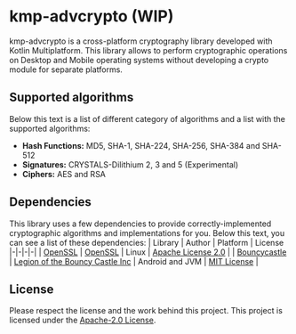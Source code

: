 # kmp-advcrypto (WIP)
kmp-advcrypto is a cross-platform cryptography library developed with Kotlin Multiplatform. This library allows to perform cryptographic operations on Desktop and Mobile operating systems without developing a crypto module for separate platforms.

## Supported algorithms
Below this text is a list of different category of algorithms and a list with the supported algorithms:
- **Hash Functions:** MD5, SHA-1, SHA-224, SHA-256, SHA-384 and SHA-512
- **Signatures:** CRYSTALS-Dilithium 2, 3 and 5 (Experimental)
- **Ciphers:** AES and RSA

## Dependencies
This library uses a few dependencies to provide correctly-implemented cryptographic algorithms and implementations for you. Below this text, you can see a list of these dependencies:
| Library | Author | Platform  | License
|-|-|-|-|
| [OpenSSL](https://github.com/openssl/openssl) | [OpenSSL](https://github.com/openssl) | Linux | [Apache License 2.0](https://github.com/openssl/openssl/blob/master/LICENSE.txt) |
| [Bouncycastle](https://github.com/bcgit/bc-java) | [Legion of the Bouncy Castle Inc](https://github.com/bcgit) | Android and JVM | [MIT License](https://github.com/bcgit/bc-java/blob/main/LICENSE.md) |

## License
Please respect the license and the work behind this project. This project is licensed under the [Apache-2.0 License](https://github.com/Cach30verfl0w/cash3fl0w/blob/main/kmp-advcrypto/LICENSE.md).

